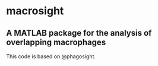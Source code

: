 # macrosight
## A MATLAB package for the analysis of overlapping macrophages
This code is based on @phagosight.
